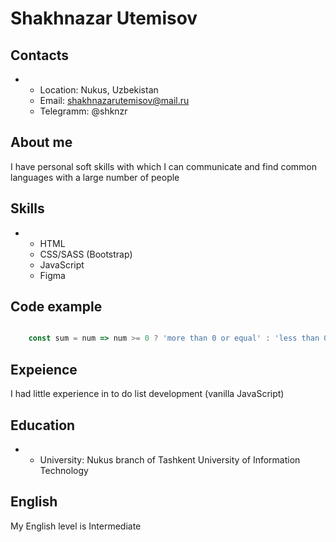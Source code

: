 # Shakhnazar Utemisov

## Contacts ##
* 
    * Location: Nukus, Uzbekistan
    * Email: shakhnazarutemisov@mail.ru
    * Telegramm: @shknzr

## About me ##

I have personal soft skills with which I can communicate and find common languages ​​with a large number of people

## Skills ##

* 
    * HTML
    * CSS/SASS (Bootstrap)
    * JavaScript
    * Figma


## Code example ##

```javascript

    const sum = num => num >= 0 ? 'more than 0 or equal' : 'less than 0'

```

## Expeience ##

I had little experience in to do list development (vanilla JavaScript)

## Education ##

*   
    * University: Nukus branch of Tashkent University of Information Technology

## English ##

My English level is Intermediate